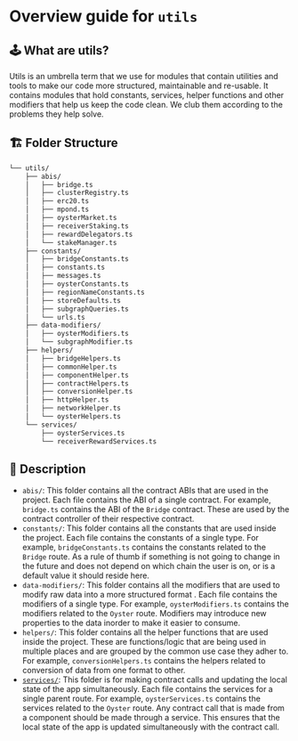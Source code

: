 # Overview guide for `utils`

## 🕹️ What are utils?

Utils is an umbrella term that we use for modules that contain utilities and tools to make our code more structured, maintainable and re-usable. It contains modules that hold constants, services, helper functions and other modifiers that help us keep the code clean. We club them according to the problems they help solve.

## 🏗️ Folder Structure

```bash
└── utils/
    ├── abis/
    │   ├── bridge.ts
    │   ├── clusterRegistry.ts
    │   ├── erc20.ts
    │   ├── mpond.ts
    │   ├── oysterMarket.ts
    │   ├── receiverStaking.ts
    │   ├── rewardDelegators.ts
    │   └── stakeManager.ts
    ├── constants/
    │   ├── bridgeConstants.ts
    │   ├── constants.ts
    │   ├── messages.ts
    │   ├── oysterConstants.ts
    │   ├── regionNameConstants.ts
    │   ├── storeDefaults.ts
    │   ├── subgraphQueries.ts
    │   └── urls.ts
    ├── data-modifiers/
    │   ├── oysterModifiers.ts
    │   └── subgraphModifier.ts
    ├── helpers/
    │   ├── bridgeHelpers.ts
    │   ├── commonHelper.ts
    │   ├── componentHelper.ts
    │   ├── contractHelpers.ts
    │   ├── conversionHelper.ts
    │   ├── httpHelper.ts
    │   ├── networkHelper.ts
    │   └── oysterHelpers.ts
    └── services/
        ├── oysterServices.ts
        └── receiverRewardServices.ts
```

## 📖 Description

- `abis/`: This folder contains all the contract ABIs that are used in the project.
  Each file contains the ABI of a single contract. For example, `bridge.ts` contains the ABI of the `Bridge` contract. These are used by the contract controller of their respective contract.
- `constants/`: This folder contains all the constants that are used inside the project. Each file contains the constants of a single type. For example, `bridgeConstants.ts` contains the constants related to the `Bridge` route. As a rule of thumb if something is not going to change in the future and does not depend on which chain the user is on, or is a default value it should reside here.
- `data-modifiers/`: This folder contains all the modifiers that are used to modify raw data into a more structured format . Each file contains the modifiers of a single type. For example, `oysterModifiers.ts` contains the modifiers related to the `Oyster` route. Modifiers may introduce new properties to the data inorder to make it easier to consume.
- `helpers/`: This folder contains all the helper functions that are used inside the project. These are functions/logic that are being used in multiple places and are grouped by the common use case they adher to. For example, `conversionHelpers.ts` contains the helpers related to conversion of data from one format to other.
- [`services/`](./services/README.md): This folder is for making contract calls and updating the local state of the app simultaneously. Each file contains the services for a single parent route. For example, `oysterServices.ts` contains the services related to the `Oyster` route. Any contract call that is made from a component should be made through a service. This ensures that the local state of the app is updated simultaneously with the contract call.

